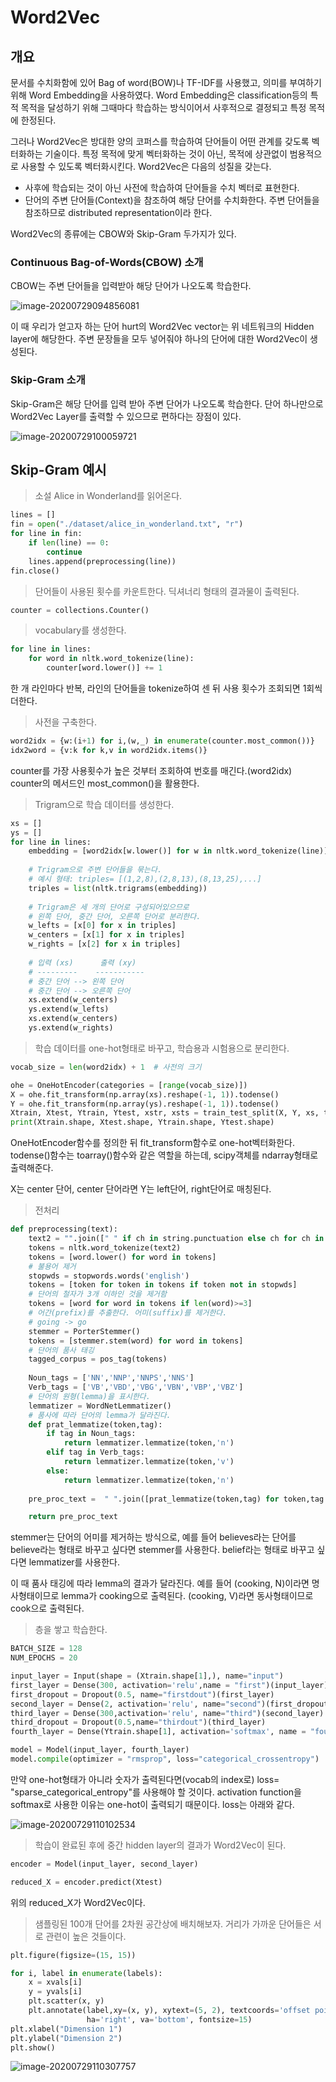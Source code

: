 # Word2Vec

##  개요

문서를 수치화함에 있어 Bag of word(BOW)나 TF-IDF를 사용했고, 의미를 부여하기 위해 Word Embedding을 사용하였다. Word Embedding은 classification등의 특적 목적을 달성하기 위해 그때마다 학습하는 방식이어서 사후적으로 결정되고 특정 목적에 한정된다. 

그러나 Word2Vec은 방대한 양의 코퍼스를 학습하여 단어들이 어떤 관계를 갖도록 벡터화하는 기술이다. 특정 목적에 맞게 벡터화하는 것이 아닌, 목적에 상관없이 범용적으로 사용할 수 있도록 벡터화시킨다. Word2Vec은 다음의 성질을 갖는다.

- 사후에 학습되는 것이 아닌 사전에 학습하여 단어들을 수치 벡터로 표현한다.
- 단어의 주변 단어들(Context)을 참조하여 해당 단어를 수치화한다. 주변 단어들을 참조하므로 distributed representation이라 한다.

Word2Vec의 종류에는 CBOW와 Skip-Gram 두가지가 있다.



### Continuous Bag-of-Words(CBOW) 소개

CBOW는 주변 단어들을 입력받아 해당 단어가 나오도록 학습한다. 

![image-20200729094856081](C:\Users\soohan\TIL_study\nlp\markdown-images\image-20200729094856081.png)

이 때 우리가 얻고자 하는 단어 hurt의 Word2Vec vector는 위 네트워크의 Hidden layer에 해당한다. 주변 문장들을 모두 넣어줘야 하나의 단어에 대한 Word2Vec이 생성된다.



### Skip-Gram 소개

Skip-Gram은 해당 단어를 입력 받아 주변 단어가 나오도록 학습한다. 단어 하나만으로 Word2Vec Layer를 출력할 수 있으므로 편하다는 장점이 있다.

![image-20200729100059721](C:\Users\soohan\TIL_study\nlp\markdown-images\image-20200729100059721.png)



## Skip-Gram 예시

> 소설 Alice in Wonderland를 읽어온다.

```python
lines = []
fin = open("./dataset/alice_in_wonderland.txt", "r")
for line in fin:
    if len(line) == 0:
        continue
    lines.append(preprocessing(line))
fin.close()
```



> 단어들이 사용된 횟수를 카운트한다. 딕셔너리 형태의 결과물이 출력된다.

```python
counter = collections.Counter()
```



> vocabulary를 생성한다.

```python
for line in lines:
    for word in nltk.word_tokenize(line):
        counter[word.lower()] += 1
```

한 개 라인마다 반복, 라인의 단어들을 tokenize하여 센 뒤 사용 횟수가 조회되면 1회씩 더한다.



> 사전을 구축한다.

```python
word2idx = {w:(i+1) for i,(w,_) in enumerate(counter.most_common())}
idx2word = {v:k for k,v in word2idx.items()}
```

counter를 가장 사용횟수가 높은 것부터 조회하여 번호를 매긴다.(word2idx) counter의 메서드인 most_common()을 활용한다.



> Trigram으로 학습 데이터를 생성한다.

```python
xs = []  
ys = []  
for line in lines:
    embedding = [word2idx[w.lower()] for w in nltk.word_tokenize(line)] # 사전에 부여된 번호로 단어들을 표기한다. 예를 들어 사전에 love라는 단어가 13번이라면 13이라는 벡터로 출력해주는 embedding이라는 리스트를 생성한다.
    
    # Trigram으로 주변 단어들을 묶는다.
    # 예시 형태: triples= [(1,2,8),(2,8,13),(8,13,25),...]
    triples = list(nltk.trigrams(embedding))
    
    # Trigram은 세 개의 단어로 구성되어있으므로
    # 왼쪽 단어, 중간 단어, 오른쪽 단어로 분리한다.
    w_lefts = [x[0] for x in triples]
    w_centers = [x[1] for x in triples]
    w_rights = [x[2] for x in triples]
    
    # 입력 (xs)      출력 (xy)
    # ---------    -----------
    # 중간 단어 --> 왼쪽 단어
    # 중간 단어 --> 오른쪽 단어
    xs.extend(w_centers)
    ys.extend(w_lefts)
    xs.extend(w_centers)
    ys.extend(w_rights)
```



> 학습 데이터를 one-hot형태로 바꾸고, 학습용과 시험용으로 분리한다.

```python
vocab_size = len(word2idx) + 1  # 사전의 크기

ohe = OneHotEncoder(categories = [range(vocab_size)])
X = ohe.fit_transform(np.array(xs).reshape(-1, 1)).todense()
Y = ohe.fit_transform(np.array(ys).reshape(-1, 1)).todense()
Xtrain, Xtest, Ytrain, Ytest, xstr, xsts = train_test_split(X, Y, xs, test_size=0.2)
print(Xtrain.shape, Xtest.shape, Ytrain.shape, Ytest.shape)
```

OneHotEncoder함수를 정의한 뒤 fit_transform함수로 one-hot벡터화한다. todense()함수는 toarray()함수와 같은 역할을 하는데,  scipy객체를 ndarray형태로 출력해준다.

X는 center 단어, center 단어라면 Y는 left단어, right단어로 매칭된다.



> 전처리

```python
def preprocessing(text):
    text2 = "".join([" " if ch in string.punctuation else ch for ch in text])
    tokens = nltk.word_tokenize(text2)
    tokens = [word.lower() for word in tokens]
    # 불용어 제거
    stopwds = stopwords.words('english')
    tokens = [token for token in tokens if token not in stopwds]
    # 단어의 철자가 3개 이하인 것을 제거함
    tokens = [word for word in tokens if len(word)>=3]
    # 어간(prefix)를 추출한다. 어미(suffix)를 제거한다.
    # going -> go
    stemmer = PorterStemmer()
    tokens = [stemmer.stem(word) for word in tokens]
	# 단어의 품사 태깅
    tagged_corpus = pos_tag(tokens)    
    
    Noun_tags = ['NN','NNP','NNPS','NNS']
    Verb_tags = ['VB','VBD','VBG','VBN','VBP','VBZ']
	# 단어의 원형(lemma)을 표시한다.
    lemmatizer = WordNetLemmatizer()
	# 품사에 따라 단어의 lemma가 달라진다.
    def prat_lemmatize(token,tag):
        if tag in Noun_tags:
            return lemmatizer.lemmatize(token,'n')
        elif tag in Verb_tags:
            return lemmatizer.lemmatize(token,'v')
        else:
            return lemmatizer.lemmatize(token,'n')
    
    pre_proc_text =  " ".join([prat_lemmatize(token,tag) for token,tag in tagged_corpus])             

    return pre_proc_text
```

stemmer는 단어의 어미를 제거하는 방식으로, 예를 들어 believes라는 단어를 believe라는 형태로 바꾸고 싶다면 stemmer를 사용한다. belief라는 형태로 바꾸고 싶다면 lemmatizer를 사용한다.

이 때 품사 태깅에 따라 lemma의 결과가 달라진다. 예를 들어 (cooking, N)이라면 명사형태이므로 lemma가 cooking으로 출력된다. (cooking, V)라면 동사형태이므로 cook으로 출력된다.



> 층을 쌓고 학습한다.

```python
BATCH_SIZE = 128
NUM_EPOCHS = 20

input_layer = Input(shape = (Xtrain.shape[1],), name="input")
first_layer = Dense(300, activation='relu',name = "first")(input_layer)
first_dropout = Dropout(0.5, name="firstdout")(first_layer)
second_layer = Dense(2, activation='relu', name="second")(first_dropout)
third_layer = Dense(300,activation='relu', name="third")(second_layer)
third_dropout = Dropout(0.5,name="thirdout")(third_layer)
fourth_layer = Dense(Ytrain.shape[1], activation='softmax', name = "fourth")(third_dropout)

model = Model(input_layer, fourth_layer)
model.compile(optimizer = "rmsprop", loss="categorical_crossentropy")
```

만약 one-hot형태가 아니라 숫자가 출력된다면(vocab의 index로) loss= "sparse_categorical_entropy"를 사용해야 할 것이다. activation function을 softmax로 사용한 이유는 one-hot이 출력되기 때문이다. loss는 아래와 같다.

![image-20200729110102534](markdown-images/image-20200729110102534.png)



> 학습이 완료된 후에 중간 hidden layer의 결과가 Word2Vec이 된다.

```python
encoder = Model(input_layer, second_layer)

reduced_X = encoder.predict(Xtest)
```

위의 reduced_X가 Word2Vec이다.



> 샘플링된 100개 단어를 2차원 공간상에 배치해보자. 거리가 가까운 단어들은 서로 관련이 높은 것들이다.

```python
plt.figure(figsize=(15, 15))  

for i, label in enumerate(labels):
    x = xvals[i]
    y = yvals[i]
    plt.scatter(x, y)
    plt.annotate(label,xy=(x, y), xytext=(5, 2), textcoords='offset points',
                 ha='right', va='bottom', fontsize=15)
plt.xlabel("Dimension 1")
plt.ylabel("Dimension 2")
plt.show()
```

![image-20200729110307757](markdown-images/image-20200729110307757.png)

